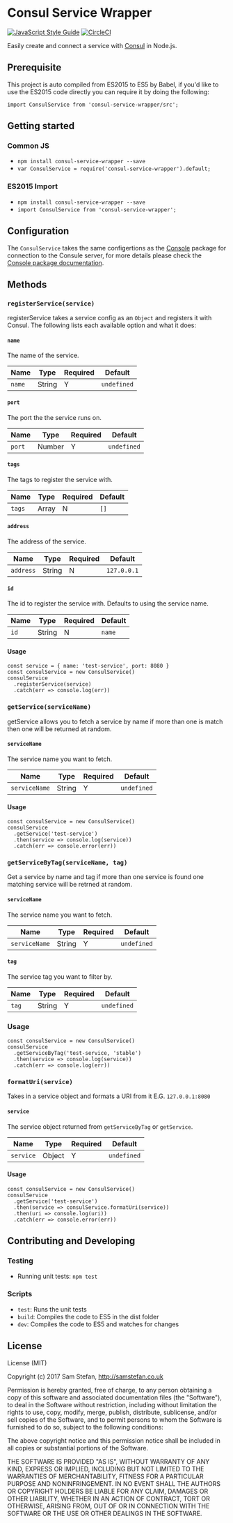 # Consul Service Wrapper
[![JavaScript Style Guide](https://img.shields.io/badge/code%20style-standard-brightgreen.svg)](http://standardjs.com/)
[![CircleCI](https://circleci.com/gh/samstefan/consul-service-wrapper.svg?style=svg)](https://circleci.com/gh/samstefan/consul-service-wrapper)

Easily create and connect a service with [Consul](https://www.consul.io/) in Node.js.

## Prerequisite
This project is auto compiled from ES2015 to ES5 by Babel, if you'd like to use the ES2015 code directly you can require it by doing the following:
```
import ConsulService from 'consul-service-wrapper/src';
```

## Getting started

### Common JS
- `npm install consul-service-wrapper --save`
- `var ConsulService = require('consul-service-wrapper').default;`

### ES2015 Import
- `npm install consul-service-wrapper --save`
- `import ConsulService from 'consul-service-wrapper';`

## Configuration
The `ConsulService` takes the same configertions as the [Console](https://www.npmjs.com/package/consul) package for connection to the Consule server, for more details please check the [Console package documentation](https://www.npmjs.com/package/consul#init).

## Methods

### `registerService(service)`
registerService takes a service config as an `Object` and registers it with Consul. The following lists each available option and what it does:

#### `name`
The name of the service.

| Name     | Type   | Required | Default     |
|----------|--------|----------|-------------|
| `name`   | String | Y        | `undefined` |

#### `port`
The port the the service runs on.

| Name     | Type   | Required | Default     |
|----------|--------|----------|-------------|
| `port`   | Number | Y        | `undefined` |

#### `tags`
The tags to register the service with.

| Name     | Type   | Required | Default     |
|----------|--------|----------|-------------|
| `tags`   | Array  | N        | `[]`        |

#### `address`
The address of the service. 

| Name      | Type   | Required | Default     |
|-----------|--------|----------|-------------|
| `address` | String | N        | `127.0.0.1` |

#### `id`
The id to register the service with. Defaults to using the service name.

| Name | Type   | Required | Default |
|------|--------|----------|---------|
| `id` | String | N        | `name`  |

#### Usage

```
const service = { name: 'test-service', port: 8080 }
const consulService = new ConsulService()
consulService
  .registerService(service)
  .catch(err => console.log(err))
```

### `getService(serviceName)`
getService allows you to fetch a service by name if more than one is match then one will be returned at random.

#### `serviceName`
The service name you want to fetch.

| Name          | Type   | Required | Default      |
|---------------|--------|----------|--------------|
| `serviceName` | String | Y        | `undefined`  |

#### Usage

```
const consulService = new ConsulService()
consulService
  .getService('test-service')
  .then(service => console.log(service)) 
  .catch(err => console.error(err))
```

### `getServiceByTag(serviceName, tag)`
Get a service by name and tag if more than one service is found one matching service will be retrned at random.

#### `serviceName`
The service name you want to fetch.

| Name          | Type   | Required | Default      |
|---------------|--------|----------|--------------|
| `serviceName` | String | Y        | `undefined`  |

#### `tag`
The service tag you want to filter by.

| Name  | Type   | Required | Default      |
|-------|--------|----------|--------------|
| `tag` | String | Y        | `undefined`  |

### Usage

```
const consulService = new ConsulService()
consulService
  .getServiceByTag('test-service, 'stable')
  .then(service => console.log(service)) 
  .catch(err => console.log(err))
```

### `formatUri(service)`
Takes in a service object and formats a URI from it E.G. `127.0.0.1:8080`

#### `service`
The service object returned from `getServiceByTag` or `getService`.

| Name      | Type   | Required | Default      |
|-----------|--------|----------|--------------|
| `service` | Object | Y        | `undefined`  |

#### Usage

```
const consulService = new ConsulService()
consulService
  .getService('test-service')
  .then(service => consulService.formatUri(service))
  .then(uri => console.log(uri))
  .catch(err => console.error(err))
```

## Contributing and Developing

### Testing
- Running unit tests: `npm test`

### Scripts
- `test`: Runs the unit tests
- `build`: Compiles the code to ES5 in the dist folder
- `dev`: Compiles the code to ES5 and watches for changes

## License
License (MIT)

Copyright (c) 2017 Sam Stefan, http://samstefan.co.uk

Permission is hereby granted, free of charge, to any person obtaining a copy of this software and associated documentation files (the "Software"), to deal in the Software without restriction, including without limitation the rights to use, copy, modify, merge, publish, distribute, sublicense, and/or sell copies of the Software, and to permit persons to whom the Software is furnished to do so, subject to the following conditions:

The above copyright notice and this permission notice shall be included in all copies or substantial portions of the Software.

THE SOFTWARE IS PROVIDED "AS IS", WITHOUT WARRANTY OF ANY KIND, EXPRESS OR IMPLIED, INCLUDING BUT NOT LIMITED TO THE WARRANTIES OF MERCHANTABILITY, FITNESS FOR A PARTICULAR PURPOSE AND NONINFRINGEMENT. IN NO EVENT SHALL THE AUTHORS OR COPYRIGHT HOLDERS BE LIABLE FOR ANY CLAIM, DAMAGES OR OTHER LIABILITY, WHETHER IN AN ACTION OF CONTRACT, TORT OR OTHERWISE, ARISING FROM, OUT OF OR IN CONNECTION WITH THE SOFTWARE OR THE USE OR OTHER DEALINGS IN THE SOFTWARE.
